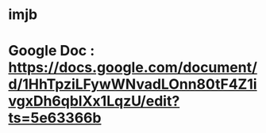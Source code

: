 # imjb
# Google Doc : https://docs.google.com/document/d/1HhTpziLFywWNvadLOnn80tF4Z1ivgxDh6qblXx1LqzU/edit?ts=5e63366b
